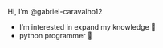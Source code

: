 Hi, I’m @gabriel-caravalho12
- I’m interested in expand my knowledge 💭
- python programmer 🐍


<!---
gabriel-caravalho12/gabriel-caravalho12 is a ✨ special ✨ repository because its `README.md` (this file) appears on your GitHub profile.
You can click the Preview link to take a look at your changes.
--->
